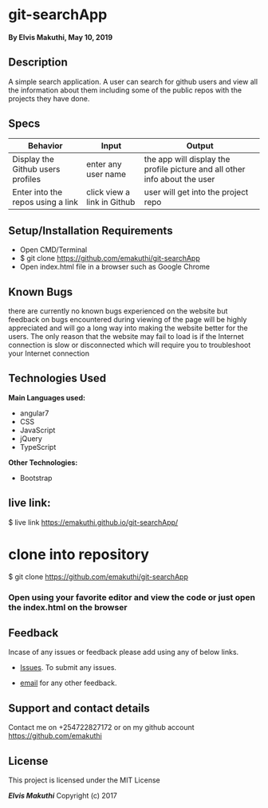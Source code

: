 # git-searchApp

#### By **Elvis Makuthi, May 10, 2019**

## Description

A simple search application. A user can search for github users and view all the information about them including some of the public repos with the projects they have done.



## Specs

 | Behavior                                       |  Input | Output    |
 | ---------------------------------------------- | ------ | --------- |
 | Display the Github users profiles  | enter any user name      | the app will display the profile picture and all other info about the user   |
 | Enter into the repos using a link | click view a link in Github     | user will get into the project repo   |

## Setup/Installation Requirements

* Open CMD/Terminal
* $ git clone https://github.com/emakuthi/git-searchApp
* Open index.html file in a browser such as Google Chrome

## Known Bugs

there are currently no known bugs experienced on the website but feedback on bugs encountered during viewing of the page will be highly appreciated and will go a long way into making the website better for the users. The only reason that the website may fail to load is if the Internet connection is slow or disconnected which will require you to troubleshoot your Internet connection

## Technologies Used

**Main Languages used:**

* angular7
* CSS
* JavaScript
* jQuery
* TypeScript

**Other Technologies:**

* Bootstrap

## live link:

$ live link https://emakuthi.github.io/git-searchApp/

# clone into repository

$ git clone https://github.com/emakuthi/git-searchApp
### Open using your favorite editor and view the code or just open the index.html on the browser

## Feedback

Incase of any issues or feedback please add using any of below links.

* [Issues](https://github.com/emakuthi/git-searchApp/issues). To submit any issues.

* [email](emakuthi@gmail.com) for any other feedback.

## Support and contact details

 Contact me on +254722827172 or on my github account <https://github.com/emakuthi>


## License

This project is licensed under the MIT License

**_Elvis Makuthi_** Copyright (c) 2017